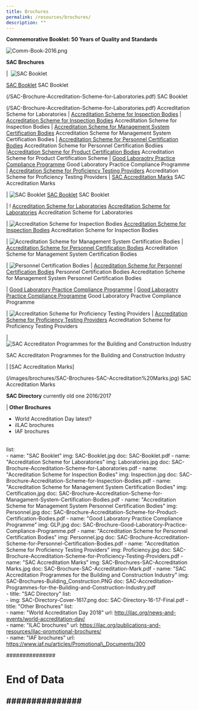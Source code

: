 ```yaml
---
title: Brochures
permalink: /resources/brochures/
description: ""
---
```

**Commemorative Booklet: 50 Years of Quality and Standards**

![Comm-Book-2016.png](/images/brochures/Comm-Book-2016.png)



**SAC Brochures**

|  ![SAC Booklet](/images/brochures/SAC-Booklet.jpg)

[SAC Booklet](/files/Brochures/SAC-Booklet.pdf) 
SAC Booklet




(/SAC-Brochure-Accreditation-Scheme-for-Laboratories.pdf)
SAC Booklet



(/SAC-Brochure-Accreditation-Scheme-for-Laboratories.pdf)
Accreditation Scheme for Laboratories
| [Accreditation Scheme for Inspection Bodies](/files/Brochures/SAC-Brochure-Accreditation-Scheme-for-Laboratories.pdf)
| [Accreditation Scheme for Inspection Bodies](/files/Brochures/Inspection-Bodies.pdf)
Accreditation Scheme for Inspection Bodies
| [Accreditation Scheme for Management System Certification Bodies](/files/Brochures/SAC-Brochure-Accreditation-Scheme-for-Managament-System-Certification-Bodies.pdf)
Accreditation Scheme for Management System Certification Bodies
| [Accreditation Scheme for Personnel Certification Bodies](/files/Brochures/Personnel-Certification-Bodies.pdf)
Accreditation Scheme for Personnel Certification Bodiies
|[Accreditation Scheme for Product Certification Bodies](/files/Brochures/Product-Certification-Bodies.pdf)
Accreditation Scheme for Product Certification Scheme
| [Good Laboraotry Practice Compliance Programme](/SAC-Brochure-Good-Laboratory-Practice-Compliance-Programme.pdf)
Good Laboratory Practice Compliance Programme
| [Accreditation Scheme for Proficiency Testing Providers](/files/Brochures/SAC-Brochure-Accreditation-Scheme-for-Proficiency-Testing-Providers.pdf)
Accreditation Scheme for Proficiency Testing Providers 
| [SAC Accreditation Marks](/files/Brochures/SAC-Brochure-SAC-Accreditation-Mark.pdf)
SAC Accreditation Marks








|  ![SAC Booklet](/images/brochures/SAC-Booklet.jpg)
[SAC Booklet](/files/Brochures/SAC-Booklet.pdf) 
SAC Booklet

|  ! [Accreditation Scheme for Laboratories](/images/brochures/SAC-Brochures-LA.jpg)
[Accreditation Scheme for Laboratories](/files/Brochures/Laboratories.pdf)
Accreditation Scheme for Laboratories  

|  ![Accreditation Scheme for Inspection Bodies](/images/brochures/Inspection.jpg)
[Accreditation Scheme for Inspection Bodies](/files/Brochures/Inspection-Bodies.pdf)
Accreditation Scheme for Inspection Bodies  

|  ![Accreditation Scheme for Management System Certification Bodies](/images/brochures/Certification.jpg)
| [Accreditation Scheme for Personnel Certification Bodies](/files/Brochures/Personnel-Certification-Bodies.pdf)
Accreditation Scheme for Management System Certification Bodies 

|  ![Personnel Certification Bodies](/images/brochures/Personnel.jpg)
| [Accreditation Scheme for Personnel Certification Bodies](/files/Brochures/Personnel-Certification-Bodies.pdf)
Personnel  Certification Bodies
Accreditation Scheme for Management System Personnel Certification Bodies

|  [Good Laboratory Practice Compliance Programme](/images/brochures/GLP.jpg)
| [Good Laboraotry Practice Compliance Programme](/SAC-Brochure-Good-Laboratory-Practice-Compliance-Programme.pdf)
Good Laboratory Practive Compliance Programme 

|   ![Accreditation Scheme for Proficiency Testing Providers](/images/brochures/SAC-Brochures-PTP.jpg)
| [Accreditation Scheme for Proficiency Testing Providers](/files/Brochures/SAC-Brochure-Accreditation-Scheme-for-Proficiency-Testing-Providers.pdf)
Accreditation Scheme for Proficiency Testing Providers  

|  ![SAC Accreditaton Programmes for the Building and Construction Industry](/images/brochures/SAC-Brochures-Building_Construction.PNG)

SAC Accreditaton Programmes for the Building and Construction Industry   


|  [SAC Accreditation Marks]


(/images/brochures/SAC-Brochures-SAC-Accreditation%20Marks.jpg)
SAC Accreditation Marks




**SAC Directory**
currently old one  2016/2017
 

|
**Other Brochures**

* World Accreditation Day  latest?
* iILAC brochures
* IAF brochures



|        |                      |                            |
|----------------------|----------------------------|----------------------------------------------|




list:    
      - name: "SAC Booklet"
        img: SAC-Booklet.jpg
        doc: SAC-Booklet.pdf
      - name: "Accreditation Scheme for Laboratories"
        img: Laboratories.jpg
        doc: SAC-Brochure-Accreditation-Scheme-for-Laboratories.pdf
      - name: "Accreditation Scheme for Inspection Bodies"
        img: Inspection.jpg
        doc: SAC-Brochure-Accreditation-Scheme-for-Inspection-Bodies.pdf 
      - name: "Accreditation Scheme for Management System Certification Bodies"
        img: Certification.jpg
        doc: SAC-Brochure-Accreditation-Scheme-for-Managament-System-Certification-Bodies.pdf 
      - name: "Accreditation Scheme for Management System Personnel Certification Bodies"
        img: Personnel.jpg
        doc: SAC-Brochure-Accreditation-Scheme-for-Product-Certification-Bodies.pdf
      - name: "Good Laboratory Practice Compliance Programme"
        img: GLP.jpg
        doc: SAC-Brochure-Good-Laboratory-Practice-Compliance-Programme.pdf 
      - name: "Accreditation Scheme for Personnel Certification Bodies"
        img: Personnel.jpg
        doc: SAC-Brochure-Accreditation-Scheme-for-Personnel-Certification-Bodies.pdf
      - name: "Accreditation Scheme for Proficiency Testing Providers"
        img: Proficiency.jpg
        doc: SAC-Brochure-Accreditation-Scheme-for-Proficiency-Testing-Providers.pdf 
      - name: "SAC Accreditation Marks"
        img: SAC-Brochures-SAC-Accreditation Marks.jpg
        doc: SAC-Brochure-SAC-Accreditation-Mark.pdf 
      - name: "SAC Accreditation Programmes for the Building and Construction Industry"
        img: SAC-Brochures-Building\_Construction.PNG
        doc: SAC-Accreditation-Programmes-for-the-Building-and-Construction-Industry.pdf   
    - title: "SAC Directory"
      list:    
      - img: SAC-Directory-Cover-1617.png
        doc: SAC-Directory-16-17-Final.pdf
    - title: "Other Brochures"
      list:    
      - name: "World Accreditation Day 2018"
        url: http://ilac.org/news-and-events/world-accreditation-day/    
      - name: "ILAC brochures"
        url: https://ilac.org/publications-and-resources/ilac-promotional-brochures/    
      - name: "IAF brochures"
        url: https://www.iaf.nu/articles/Promotional\_Documents/300
 
###############
# End of Data #
###############
---